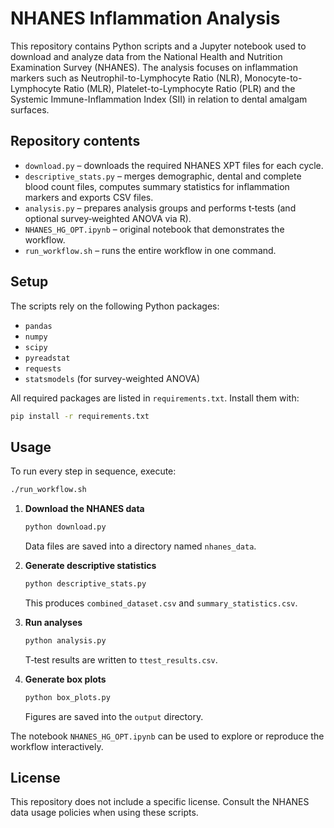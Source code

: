 # NHANES Inflammation Analysis

This repository contains Python scripts and a Jupyter notebook used to download and analyze data from the National Health and Nutrition Examination Survey (NHANES). The analysis focuses on inflammation markers such as Neutrophil-to-Lymphocyte Ratio (NLR), Monocyte-to-Lymphocyte Ratio (MLR), Platelet-to-Lymphocyte Ratio (PLR) and the Systemic Immune-Inflammation Index (SII) in relation to dental amalgam surfaces.

## Repository contents

- `download.py` – downloads the required NHANES XPT files for each cycle.
- `descriptive_stats.py` – merges demographic, dental and complete blood count files, computes summary statistics for inflammation markers and exports CSV files.
- `analysis.py` – prepares analysis groups and performs t‑tests (and optional survey‑weighted ANOVA via R).
- `NHANES_HG_OPT.ipynb` – original notebook that demonstrates the workflow.
- `run_workflow.sh` – runs the entire workflow in one command.

## Setup

The scripts rely on the following Python packages:

- `pandas`
- `numpy`
- `scipy`
- `pyreadstat`
- `requests`
- `statsmodels` (for survey-weighted ANOVA)

All required packages are listed in `requirements.txt`. Install them with:

```bash
pip install -r requirements.txt
```

## Usage

To run every step in sequence, execute:
```bash
./run_workflow.sh
```


1. **Download the NHANES data**

   ```bash
   python download.py
   ```
   Data files are saved into a directory named `nhanes_data`.

2. **Generate descriptive statistics**

   ```bash
   python descriptive_stats.py
   ```
   This produces `combined_dataset.csv` and `summary_statistics.csv`.

3. **Run analyses**

   ```bash
   python analysis.py
   ```
   T‑test results are written to `ttest_results.csv`.

4. **Generate box plots**

   ```bash
   python box_plots.py
   ```
   Figures are saved into the `output` directory.

The notebook `NHANES_HG_OPT.ipynb` can be used to explore or reproduce the workflow interactively.

## License

This repository does not include a specific license. Consult the NHANES data usage policies when using these scripts.

